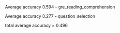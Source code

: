 Average accuracy 0.594 - gre_reading_comprehension

Average accuracy 0.277 - question_selection

total average accuracy = 0.496
